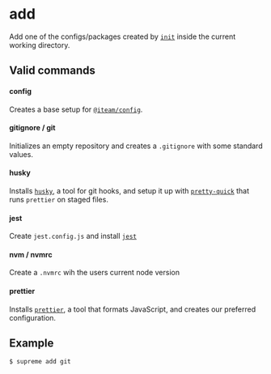 # add

Add one of the configs/packages created by [`init`](init) inside the current
working directory.

## Valid commands

#### config

Creates a base setup for [`@iteam/config`](https://github.com/Iteam1337/config).

#### gitignore / git

Initializes an empty repository and creates a `.gitignore` with some standard
values.

#### husky

Installs [`husky`](https://github.com/typicode/husky), a tool for git hooks, and setup
it up with [`pretty-quick`](https://github.com/azz/pretty-quick) that runs
`prettier` on staged files.

#### jest

Create `jest.config.js` and install [`jest`](https://jestjs.io/)

#### nvm / nvmrc

Create a `.nvmrc` wih the users current node version

#### prettier

Installs [`prettier`](https://prettier.io/), a tool that formats JavaScript, and
creates our preferred configuration.

## Example

```sh
$ supreme add git
```
